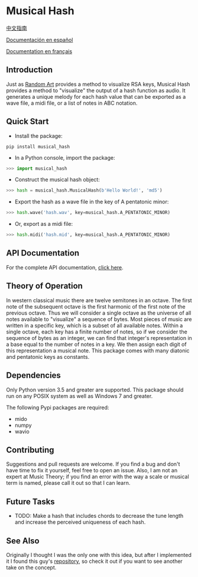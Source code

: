 # Musical Hash
[中文指南](https://github.com/m-yuhas/musical_hash/blob/master/doc/读我档案.md)

[Documentación en español](https://github.com/m-yuhas/musical_hash/blob/master/doc/LÉAME.md)

[Documentation en français](https://github.com/m-yuhas/musical_hash/blob/master/doc/LISEZ-MOI.md)

## Introduction
Just as [Random Art](https://github.com/calmh/randomart) provides a method to
visualize RSA keys, Musical Hash provides a method to "visualize" the output of
a hash function as audio. It generates a unique melody for each hash value that
can be exported as a wave file, a midi file, or a list of notes in ABC
notation.

## Quick Start
* Install the package:

```
pip install musical_hash
```

* In a Python console, import the package:

```python
>>> import musical_hash
```

* Construct the musical hash object:

```python
>>> hash = musical_hash.MusicalHash(b'Hello World!', 'md5')
```

* Export the hash as a wave file in the key of A pentatonic minor:

```python
>>> hash.wave('hash.wav', key=musical_hash.A_PENTATONIC_MINOR)
```

* Or, export as a midi file:

```python
>>> hash.midi('hash.mid', key=musical_hash.A_PENTATONIC_MINOR)
```

## API Documentation
For the complete API documentation, [click here](https://github.com/m-yuhas/musical_hash/blob/master/doc/api_documentation.md).

## Theory of Operation
In western classical music there are twelve semitones in an octave. The first
note of the subsequent octave is the first harmonic of the first note of the
previous octave.  Thus we will consider a single octave as the universe of all
notes available to "visualize" a sequence of bytes.  Most pieces of music are
written in a specific key, which is a subset of all available notes.  Within a
single octave, each key has a finite number of notes, so if we consider the
sequence of bytes as an integer, we can find that integer's representation in a
base equal to the number of notes in a key.  We then assign each digit of this
representation a musical note.  This package comes with many diatonic and
pentatonic keys as constants.

## Dependencies
Only Python version 3.5 and greater are supported.  This package should run on
any POSIX system as well as Windows 7 and greater.

The following Pypi packages are required:
* mido
* numpy
* wavio

## Contributing
Suggestions and pull requests are welcome.  If you find a bug and don't have
time to fix it yourself, feel free to open an issue.  Also, I am not an expert
at Music Theory; if you find an error with the way a scale or musical term is
named, please call it out so that I can learn.

## Future Tasks
- TODO: Make a hash that includes chords to decrease the tune length and
    increase the perceived uniqueness of each hash.

## See Also
Originally I thought I was the only one with this idea, but after I implemented
it I found this guy's [repository](https://github.com/jmaclean/musical-hash),
so check it out if you want to see another take on the concept.